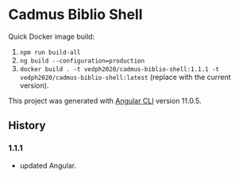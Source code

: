 # Cadmus Biblio Shell

Quick Docker image build:

1. `npm run build-all`
2. `ng build --configuration=production`
3. `docker build . -t vedph2020/cadmus-biblio-shell:1.1.1 -t vedph2020/cadmus-biblio-shell:latest` (replace with the current version).

This project was generated with [Angular CLI](https://github.com/angular/angular-cli) version 11.0.5.

## History

### 1.1.1

- updated Angular.
